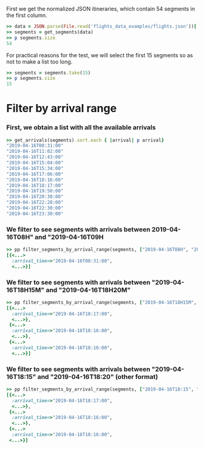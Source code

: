 <!--
Load the necessary libraries
>> require_relative '../../tool/filter_and_sort_functions_for_segments.rb'
<...>

-->

First we get the normalized JSON itineraries, which contain 54 segments in the first column.
```ruby
>> data = JSON.parse(File.read('flights_data_examples/flights.json'))['payload']
>> segments = get_segments(data)
>> p segments.size
54
```
For practical reasons for the test, we will select the first 15 segments so as not to make a list too long.
```ruby
>> segments = segments.take(15)
>> p segments.size
15
```

# Filter by arrival range

### First, we obtain a list with all the available arrivals
```ruby
>> get_arrivals(segments).sort.each { |arrival| p arrival}
"2019-04-16T08:31:00"
"2019-04-16T11:02:00"
"2019-04-16T12:43:00"
"2019-04-16T15:04:00"
"2019-04-16T15:34:00"
"2019-04-16T17:06:00"
"2019-04-16T18:16:00"
"2019-04-16T18:17:00"
"2019-04-16T19:50:00"
"2019-04-16T20:30:00"
"2019-04-16T22:28:00"
"2019-04-16T22:30:00"
"2019-04-16T23:30:00"
```

### We filter to see segments with arrivals between 2019-04-16T08H" and "2019-04-16T09H
```ruby
>> pp filter_segments_by_arrival_range(segments, ["2019-04-16T08H", "2019-04-16T09H"])
[{<...>
  :arrival_time=>"2019-04-16T08:31:00",
  <...>}]

```

### We filter to see segments with arrivals between "2019-04-16T18H15M" and "2019-04-16T18H20M"
```ruby
>> pp filter_segments_by_arrival_range(segments, ["2019-04-16T18H15M", "2019-04-16T18H20M"])
[{<...>
  :arrival_time=>"2019-04-16T18:17:00",
  <...>},
 {<...>
  :arrival_time=>"2019-04-16T18:16:00",
  <...>},
 {<...>
  :arrival_time=>"2019-04-16T18:16:00",
  <...>}]

```

### We filter to see segments with arrivals between "2019-04-16T18:15" and "2019-04-16T18:20" (other format)
```ruby
>> pp filter_segments_by_arrival_range(segments, ["2019-04-16T18:15", "2019-04-16T18:20"])
[{<...>
  :arrival_time=>"2019-04-16T18:17:00",
  <...>},
 {<...>
  :arrival_time=>"2019-04-16T18:16:00",
  <...>},
 {<...>
  :arrival_time=>"2019-04-16T18:16:00",
 <...>}]
```
